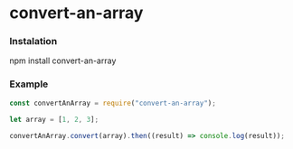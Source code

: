 # convert-an-array

### Instalation

npm install convert-an-array

### Example

```javascript
const convertAnArray = require("convert-an-array");

let array = [1, 2, 3];

convertAnArray.convert(array).then((result) => console.log(result));
```

